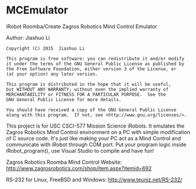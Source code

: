 # MCEmulator
iRobot Roomba/Create Zagros Robotics Mind Control Emulator

Author: Jiashuo Li

    Copyright (C) 2015  Jiashuo Li

    This program is free software: you can redistribute it and/or modify
    it under the terms of the GNU General Public License as published by
    the Free Software Foundation, either version 3 of the License, or
    (at your option) any later version.

    This program is distributed in the hope that it will be useful,
    but WITHOUT ANY WARRANTY; without even the implied warranty of
    MERCHANTABILITY or FITNESS FOR A PARTICULAR PURPOSE.  See the
    GNU General Public License for more details.

    You should have received a copy of the GNU General Public License
    along with this program.  If not, see <http://www.gnu.org/licenses/>.



This project is for USC CSCI-577 Mission Science iRobots. 
It emulates the Zagros Robotics Mind Control environment on a PC with simple modification of C source code.
It's just like making your PC act as a Mind Control and communicate with iRobot through COM port.
Put your program logic inside iRobot_program(), use Visual Studio to compile and have fun!




Zagros Robotics Roomba Mind Control Website:
http://www.zagrosrobotics.com/shop/item.aspx?itemid=692

RS-232 for Linux, FreeBSD and Windows:
http://www.teuniz.net/RS-232/

